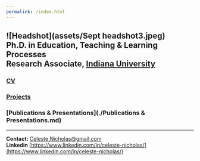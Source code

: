 ```yaml
---
permalink: /index.html
---
```

![Headshot](assets/Sept headshot3.jpeg) <br>
**Ph.D. in Education,** Teaching & Learning Processes <br>
**Research Associate,** [Indiana University](https://crlt.indiana.edu/people/index.html) <br>
----
### [CV](assets/CV-Nicholas_Research.pdf)
### [Projects](./Projects.md)
### [Publications & Presentations](./Publications & Presentations.md)
----

**Contact:** Celeste.Nicholas@gmail.com <br>
**Linkedin** [https://www.linkedin.com/in/celeste-nicholas/](https://www.linkedin.com/in/celeste-nicholas/)

